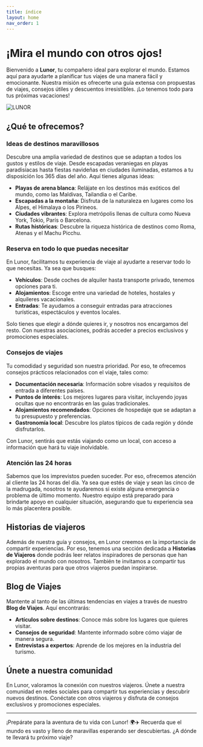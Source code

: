 ```yaml
---
title: índice
layout: home
nav_order: 1
---
```


# ¡Mira el mundo con otros ojos!

Bienvenido a **Lunor**, tu compañero ideal para explorar el mundo. Estamos aquí para ayudarte a planificar tus viajes de una manera fácil y emocionante. Nuestra misión es ofrecerte una guía extensa con propuestas de viajes, consejos útiles y descuentos irresistibles. ¡Lo tenemos todo para tus próximas vacaciones!

![LUNOR](https://ibb.co/wwZx3rn)

## ¿Qué te ofrecemos?

### Ideas de destinos maravillosos
Descubre una amplia variedad de destinos que se adaptan a todos los gustos y estilos de viaje. Desde escapadas veraniegas en playas paradisíacas hasta fiestas navideñas en ciudades iluminadas, estamos a tu disposición los 365 días del año. Aquí tienes algunas ideas:

- **Playas de arena blanca**: Relájate en los destinos más exóticos del mundo, como las Maldivas, Tailandia o el Caribe.
- **Escapadas a la montaña**: Disfruta de la naturaleza en lugares como los Alpes, el Himalaya o los Pirineos.
- **Ciudades vibrantes**: Explora metrópolis llenas de cultura como Nueva York, Tokio, París o Barcelona.
- **Rutas históricas**: Descubre la riqueza histórica de destinos como Roma, Atenas y el Machu Picchu.

### Reserva en todo lo que puedas necesitar
En Lunor, facilitamos tu experiencia de viaje al ayudarte a reservar todo lo que necesitas. Ya sea que busques:

- **Vehículos**: Desde coches de alquiler hasta transporte privado, tenemos opciones para ti.
- **Alojamientos**: Escoge entre una variedad de hoteles, hostales y alquileres vacacionales.
- **Entradas**: Te ayudamos a conseguir entradas para atracciones turísticas, espectáculos y eventos locales.

Solo tienes que elegir a dónde quieres ir, y nosotros nos encargamos del resto. Con nuestras asociaciones, podrás acceder a precios exclusivos y promociones especiales.

### Consejos de viajes
Tu comodidad y seguridad son nuestra prioridad. Por eso, te ofrecemos consejos prácticos relacionados con el viaje, tales como:

- **Documentación necesaria**: Información sobre visados y requisitos de entrada a diferentes países.
- **Puntos de interés**: Los mejores lugares para visitar, incluyendo joyas ocultas que no encontrarás en las guías tradicionales.
- **Alojamientos recomendados**: Opciones de hospedaje que se adaptan a tu presupuesto y preferencias.
- **Gastronomía local**: Descubre los platos típicos de cada región y dónde disfrutarlos.

Con Lunor, sentirás que estás viajando como un local, con acceso a información que hará tu viaje inolvidable.

### Atención las 24 horas
Sabemos que los imprevistos pueden suceder. Por eso, ofrecemos atención al cliente las 24 horas del día. Ya sea que estés de viaje y sean las cinco de la madrugada, nosotros te ayudaremos si existe alguna emergencia o problema de último momento. Nuestro equipo está preparado para brindarte apoyo en cualquier situación, asegurando que tu experiencia sea lo más placentera posible.

## Historias de viajeros
Además de nuestra guía y consejos, en Lunor creemos en la importancia de compartir experiencias. Por eso, tenemos una sección dedicada a **Historias de Viajeros** donde podrás leer relatos inspiradores de personas que han explorado el mundo con nosotros. También te invitamos a compartir tus propias aventuras para que otros viajeros puedan inspirarse.

## Blog de Viajes
Mantente al tanto de las últimas tendencias en viajes a través de nuestro **Blog de Viajes**. Aquí encontrarás:

- **Artículos sobre destinos**: Conoce más sobre los lugares que quieres visitar.
- **Consejos de seguridad**: Mantente informado sobre cómo viajar de manera segura.
- **Entrevistas a expertos**: Aprende de los mejores en la industria del turismo.

## Únete a nuestra comunidad
En Lunor, valoramos la conexión con nuestros viajeros. Únete a nuestra comunidad en redes sociales para compartir tus experiencias y descubrir nuevos destinos. Conéctate con otros viajeros y disfruta de consejos exclusivos y promociones especiales.

---

¡Prepárate para la aventura de tu vida con Lunor! 🌍✈️
Recuerda que el mundo es vasto y lleno de maravillas esperando ser descubiertas. ¿A dónde te llevará tu próximo viaje?






